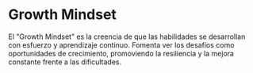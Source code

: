 # Growth Mindset
El "Growth Mindset" es la creencia de que las habilidades se desarrollan con esfuerzo y aprendizaje continuo. 
Fomenta ver los desafíos como oportunidades de crecimiento, promoviendo la resiliencia y la mejora constante frente a las dificultades.
